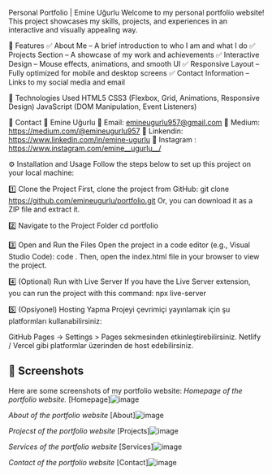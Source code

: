 Personal Portfolio | Emine Uğurlu
Welcome to my personal portfolio website! This project showcases my skills, projects, and experiences in an interactive and visually appealing way.

📌 Features
✅ About Me – A brief introduction to who I am and what I do
✅ Projects Section – A showcase of my work and achievements
✅ Interactive Design – Mouse effects, animations, and smooth UI
✅ Responsive Layout – Fully optimized for mobile and desktop screens
✅ Contact Information – Links to my social media and email

🚀 Technologies Used
HTML5
CSS3 (Flexbox, Grid, Animations, Responsive Design)
JavaScript (DOM Manipulation, Event Listeners)

📧 Contact
📍 Emine Uğurlu
📩 Email: emineugurlu957@gmail.com
📱 Medium: https://medium.com/@emineugurlu957
📱 Linkendin: https://www.linkedin.com/in/emine-ugurlu
📱 Instagram : https://www.instagram.com/emine__ugurlu__/

⚙️ Installation and Usage
Follow the steps below to set up this project on your local machine:

1️⃣ Clone the Project
First, clone the project from GitHub:
git clone https://github.com/emineugurlu/portfolio.git
Or, you can download it as a ZIP file and extract it.

2️⃣ Navigate to the Project Folder
cd portfolio

3️⃣ Open and Run the Files
Open the project in a code editor (e.g., Visual Studio Code):
code .
Then, open the index.html file in your browser to view the project.

4️⃣ (Optional) Run with Live Server
If you have the Live Server extension, you can run the project with this command:
npx live-server

5️⃣ (Opsiyonel) Hosting Yapma
Projeyi çevrimiçi yayınlamak için şu platformları kullanabilirsiniz:

GitHub Pages → Settings > Pages sekmesinden etkinleştirebilirsiniz.
Netlify / Vercel gibi platformlar üzerinden de host edebilirsiniz.

## 📸 Screenshots
Here are some screenshots of my portfolio website:
*Homepage of the portfolio website.*
[Homepage]![image](https://github.com/user-attachments/assets/e343d2c3-268d-4d68-b4fb-c8863f770a63)

*About of the portfolio website*
[About]![image](https://github.com/user-attachments/assets/2f2b68a6-09df-4241-bd8c-3c59e9d12bd8)

*Projecst of the portfolio website*
[Projects]![image](https://github.com/user-attachments/assets/4c034cb6-2c06-4d3d-905b-fbb5f90c9fb7)

*Services of the portfolio website*
[Services]![image](https://github.com/user-attachments/assets/db7d2c89-d4ce-429f-9788-e16b8b87db21)

*Contact of the portfolio website*
[Contact]![image](https://github.com/user-attachments/assets/523beb90-19d4-42d6-ad88-b8ebbfbd2230)






